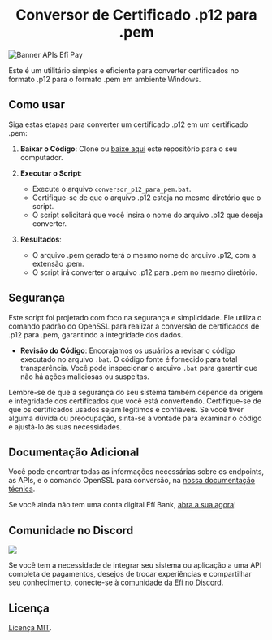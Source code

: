 <h1 align="center">Conversor de Certificado .p12 para .pem</h1>

![Banner APIs Efí Pay](https://gnetbr.com/BJgSIUhlYs)

Este é um utilitário simples e eficiente para converter certificados no formato .p12 para o formato .pem em ambiente Windows.

## Como usar

Siga estas etapas para converter um certificado .p12 em um certificado .pem:

1. **Baixar o Código**: Clone ou [baixe aqui](https://github.com/efipay/conversor-p12-efi/archive/refs/heads/main.zip) este repositório para o seu computador.

2. **Executar o Script**:
   - Execute o arquivo `conversor_p12_para_pem.bat`.
   - Certifique-se de que o arquivo .p12 esteja no mesmo diretório que o script.
   - O script solicitará que você insira o nome do arquivo .p12 que deseja converter.

4. **Resultados**:
   - O arquivo .pem gerado terá o mesmo nome do arquivo .p12, com a extensão .pem.
   - O script irá converter o arquivo .p12 para .pem no mesmo diretório.

## Segurança

Este script foi projetado com foco na segurança e simplicidade. Ele utiliza o comando padrão do OpenSSL para realizar a conversão de certificados de .p12 para .pem, garantindo a integridade dos dados.

- **Revisão do Código**: Encorajamos os usuários a revisar o código executado no arquivo `.bat`. O código fonte é fornecido para total transparência. Você pode inspecionar o arquivo `.bat` para garantir que não há ações maliciosas ou suspeitas.

Lembre-se de que a segurança do seu sistema também depende da origem e integridade dos certificados que você está convertendo. Certifique-se de que os certificados usados sejam legítimos e confiáveis. Se você tiver alguma dúvida ou preocupação, sinta-se à vontade para examinar o código e ajustá-lo às suas necessidades.

## **Documentação Adicional**

Você pode encontrar todas as informações necessárias sobre os endpoints, as APIs, e o comando OpenSSL para conversão, na [nossa documentação técnica](https://dev.efipay.com.br/docs/api-pix/credenciais#convers%C3%A3o-de-certificado-p12-para-o-formato-pem).

Se você ainda não tem uma conta digital Efí Bank, [abra a sua agora](https://sejaefi.com.br)!

## **Comunidade no Discord**

<a href="https://comunidade.sejaefi.com.br/"><img src="https://efipay.github.io/comunidade-discord-efi/assets/img/thumb-repository.png"></a>

Se você tem a necessidade de integrar seu sistema ou aplicação a uma API completa de pagamentos, desejos de trocar experiências e compartilhar seu conhecimento, conecte-se à [comunidade da Efí no Discord](https://comunidade.sejaefi.com.br/).

## Licença

[Licença MIT](LICENSE).
